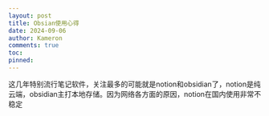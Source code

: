 ```yaml
---
layout: post
title: Obsian使用心得
date: 2024-09-06
author: Kameron
comments: true
toc: 
pinned:
---
```

这几年特别流行笔记软件，关注最多的可能就是notion和obsidian了，notion是纯云端，obsidian主打本地存储。因为网络各方面的原因，notion在国内使用非常不稳定